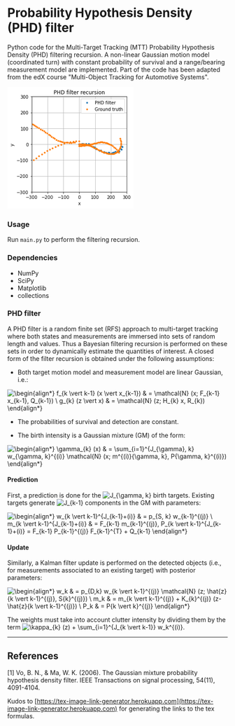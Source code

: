 # Probability Hypothesis Density (PHD) filter

Python code for the Multi-Target Tracking (MTT) Probability Hypothesis Density (PHD) filtering recursion. A non-linear Gaussian motion model (coordinated turn) with constant probability of survival and a range/bearing measurement model are implemented. Part of the code has been adapted from the edX course "Multi-Object Tracking for Automotive Systems".

![Example of filter recursion.](output.png)

### Usage
Run ```main.py``` to perform the filtering recursion.

### Dependencies
* NumPy
* SciPy
* Matplotlib
* collections

### PHD filter

A PHD filter is a random finite set (RFS) approach to multi-target tracking where both states and measurements are immersed into sets of random length and values. Thus a Bayesian filtering recursion is performed on these sets in order to dynamically estimate the quantities of interest. A closed form of the filter recursion is obtained under the following assumptions:

* Both target motion model and measurement model are linear Gaussian, i.e.:

![\begin{align*}
f_{k \vert k-1} (x \vert x_{k-1}) & = \mathcal{N} (x; F_{k-1} x_{k-1}, Q_{k-1}) \\
g_{k} (z \vert x) & = \mathcal{N} (z; H_{k} x, R_{k}) 
\end{align*}
](https://render.githubusercontent.com/render/math?math=%5Cdisplaystyle+%5Cbegin%7Balign%2A%7D%0Af_%7Bk+%5Cvert+k-1%7D+%28x+%5Cvert+x_%7Bk-1%7D%29+%26+%3D+%5Cmathcal%7BN%7D+%28x%3B+F_%7Bk-1%7D+x_%7Bk-1%7D%2C+Q_%7Bk-1%7D%29+%5C%5C%0Ag_%7Bk%7D+%28z+%5Cvert+x%29+%26+%3D+%5Cmathcal%7BN%7D+%28z%3B+H_%7Bk%7D+x%2C+R_%7Bk%7D%29+%0A%5Cend%7Balign%2A%7D%0A)

* The probabilities of survival and detection are constant.

* The birth intensity is a Gaussian mixture (GM) of the form:

![\begin{align*}
\gamma_{k} (x) & = \sum_{i=1}^{J_{\gamma}, k} w_{\gamma, k}^{(i)} \mathcal{N} (x; m^{(i)}_{\gamma, k}, P_{\gamma, k}^{(i)})
\end{align*}
](https://render.githubusercontent.com/render/math?math=%5Cdisplaystyle+%5Cbegin%7Balign%2A%7D%0A%5Cgamma_%7Bk%7D+%28x%29+%26+%3D+%5Csum_%7Bi%3D1%7D%5E%7BJ_%7B%5Cgamma%7D%2C+k%7D+w_%7B%5Cgamma%2C+k%7D%5E%7B%28i%29%7D+%5Cmathcal%7BN%7D+%28x%3B+m%5E%7B%28i%29%7D_%7B%5Cgamma%2C+k%7D%2C+P_%7B%5Cgamma%2C+k%7D%5E%7B%28i%29%7D%29%0A%5Cend%7Balign%2A%7D%0A)


#### Prediction

First, a prediction is done for the ![J_{\gamma, k}
](https://render.githubusercontent.com/render/math?math=%5Ctextstyle+J_%7B%5Cgamma%2C+k%7D%0A) birth targets. Existing targets generate ![J_{k-1}](https://render.githubusercontent.com/render/math?math=%5Ctextstyle+J_%7Bk-1%7D) components in the GM with parameters:

![\begin{align*}
w_{k \vert k-1}^{J_{k-1}+(i)} & = p_{S, k} w_{k-1}^{(j)} \\
m_{k \vert k-1}^{J_{k-1}+(i)} & = F_{k-1} m_{k-1}^{(j)}, P_{k \vert k-1}^{J_{k-1}+(i)} = F_{k-1} P_{k-1}^{(j)} F_{k-1}^{T} + Q_{k-1}
\end{align*}](https://render.githubusercontent.com/render/math?math=%5Cdisplaystyle+%5Cbegin%7Balign%2A%7D%0Aw_%7Bk+%5Cvert+k-1%7D%5E%7BJ_%7Bk-1%7D%2B%28i%29%7D+%26+%3D+p_%7BS%2C+k%7D+w_%7Bk-1%7D%5E%7Bj%7D+%5C%5C%0Am_%7Bk+%5Cvert+k-1%7D%5E%7BJ_%7Bk-1%7D%2B%28i%29%7D+%26+%3D+F_%7Bk-1%7D+m_%7Bk-1%7D%5E%7B%28j%29%7D%2C+P_%7Bk+%5Cvert+k-1%7D%5E%7BJ_%7Bk-1%7D%2B%28i%29%7D+%3D+F_%7Bk-1%7D+P_%7Bk-1%7D%5E%7B%28j%29%7D+F_%7Bk-1%7D%5E%7BT%7D+%2B+Q_%7Bk-1%7D%0A%5Cend%7Balign%2A%7D)


#### Update

Similarly, a Kalman filter update is performed on the detected objects (i.e., for measurements associated to an existing target) with posterior parameters:

![\begin{align*}
w_k & = p_{D,k} w_{k \vert k-1}^{(j)} \mathcal{N} (z; \hat{z}_{k \vert k-1}^{(j)}, S_{k}^{(j)}) \\
m_k & = m_{k \vert k-1}^{(j)} + K_{k}^{(j)} (z-\hat{z}_{k \vert k-1}^{(j)}) \\
P_k & = P_{k \vert k}^{(j)}
\end{align*}](https://render.githubusercontent.com/render/math?math=%5Cdisplaystyle+%5Cbegin%7Balign%2A%7D%0Aw_k+%26+%3D+p_%7BD%2Ck%7D+w_%7Bk+%5Cvert+k-1%7D%5E%7B%28j%29%7D+%5Cmathcal%7BN%7D+%28z%3B+%5Chat%7Bz%7D_%7Bk+%5Cvert+k-1%7D%5E%7Bh%7D%2C+S_%7Bk%7D%5E%7Bh%7D%29+%5C%5C%0Am_k+%26+%3D+m_%7Bk+%5Cvert+k-1%7D%5E%7B%28j%29%7D+%2B+K_%7Bk%7D%5E%7B%28j%29%7D+%28z-%5Chat%7Bz%7D_%7Bk+%5Cvert+k-1%7D%5E%7B%28j%29%7D%29+%5C%5C%0AP_k+%26+%3D+P_%7Bk+%5Cvert+k%7D%5E%7B%28j%29%7D%0A%5Cend%7Balign%2A%7D)

The weights must take into account clutter intensity by dividing them by the term ![\kappa_{k} (z) + \sum_{i=1}^{J_{k \vert k-1}} w_k^{(i)}](https://render.githubusercontent.com/render/math?math=%5Ctextstyle+%5Ckappa_%7Bk%7D+%28z%29+%2B+%5Csum_%7Bi%3D1%7D%5E%7BJ_%7Bk+%5Cvert+k-1%7D%7D+w_k%5E%7B%28i%29%7D).


---
## References
<a id="1">[1]</a>
Vo, B. N., & Ma, W. K. (2006). The Gaussian mixture probability hypothesis density filter. IEEE Transactions on signal processing, 54(11), 4091-4104.

Kudos to [https://tex-image-link-generator.herokuapp.com](https://tex-image-link-generator.herokuapp.com) for generating the links to the tex formulas.
